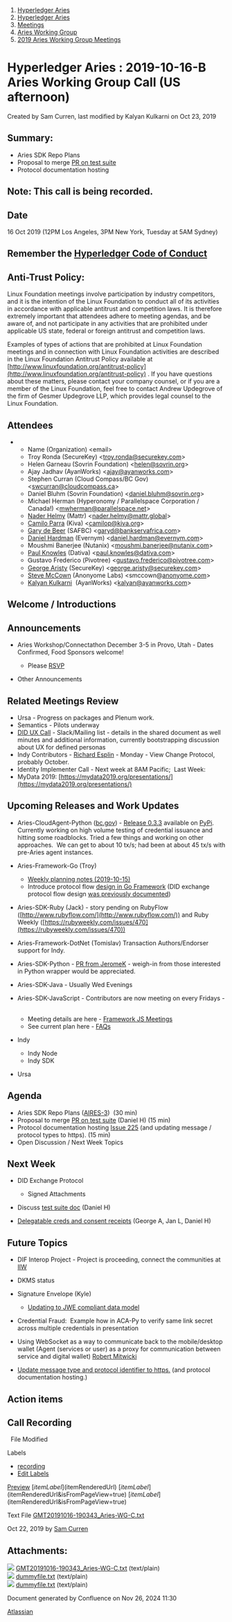 1. [Hyperledger Aries](index.html)
2. [Hyperledger Aries](Hyperledger-Aries_18481154.html)
3. [Meetings](Meetings_18481222.html)
4. [Aries Working Group](Aries-Working-Group_18481228.html)
5. [2019 Aries Working Group Meetings](2019-Aries-Working-Group-Meetings_18511496.html)

# Hyperledger Aries : 2019-10-16-B Aries Working Group Call (US afternoon)

Created by Sam Curren, last modified by Kalyan Kulkarni on Oct 23, 2019

## Summary:

- Aries SDK Repo Plans
- Proposal to merge [PR on test suite](https://github.com/hyperledger/aries-rfcs/pull/220)
- Protocol documentation hosting

## Note: This call is being recorded.

## Date

16 Oct 2019 (12PM Los Angeles, 3PM New York, Tuesday at 5AM Sydney)

## Remember the [Hyperledger Code of Conduct](https://lf-hyperledger.atlassian.net/wiki/spaces/HYP/pages/19595281/Hyperledger+Code+of+Conduct)

## Anti-Trust Policy:

Linux Foundation meetings involve participation by industry competitors, and it is the intention of the Linux Foundation to conduct all of its activities in accordance with applicable antitrust and competition laws. It is therefore extremely important that attendees adhere to meeting agendas, and be aware of, and not participate in any activities that are prohibited under applicable US state, federal or foreign antitrust and competition laws.

Examples of types of actions that are prohibited at Linux Foundation meetings and in connection with Linux Foundation activities are described in the Linux Foundation Antitrust Policy available at [http://www.linuxfoundation.org/antitrust-policy](http://www.linuxfoundation.org/antitrust-policy) . If you have questions about these matters, please contact your company counsel, or if you are a member of the Linux Foundation, feel free to contact Andrew Updegrove of the firm of Gesmer Updegrove LLP, which provides legal counsel to the Linux Foundation.

## Attendees

- - Name (Organization) &lt;email&gt;
  - Troy Ronda (SecureKey) &lt;troy.ronda@securekey.com&gt;
  - Helen Garneau (Sovrin Foundation) &lt;helen@sovrin.org&gt;
  - Ajay Jadhav (AyanWorks) &lt;ajay@ayanworks.com&gt;
  - Stephen Curran (Cloud Compass/BC Gov) &lt;swcurran@cloudcompass.ca&gt;
  - Daniel Bluhm (Sovrin Foundation) &lt;daniel.bluhm@sovrin.org&gt;
  - Michael Herman (Hyperonomy / Parallelspace Corporation / Canada!) &lt;mwherman@parallelspace.net&gt;
  - [Nader Helmy](https://lf-hyperledger.atlassian.net/wiki/people/5a8b44640e6608334b4676eb?ref=confluence) (Mattr) &lt;nader.helmy@mattr.global&gt;
  - [Camilo Parra](https://lf-hyperledger.atlassian.net/wiki/people/5ade0ac99fcb1f22f34ccae2?ref=confluence) (Kiva) &lt;camilop@kiva.org&gt;
  - [Gary de Beer](https://lf-hyperledger.atlassian.net/wiki/people/5a2233575ba27e1b07ea2896?ref=confluence) (SAFBC) &lt;garyd@bankservafrica.com&gt;
  - [Daniel Hardman](https://lf-hyperledger.atlassian.net/wiki/people/557058:d8f2338c-759d-4e0c-bb47-14386507f414?ref=confluence) (Evernym) &lt;daniel.hardman@evernym.com&gt;
  - Moushmi Banerjee (Nutanix) &lt;moushmi.banerjee@nutanix.com&gt;
  - [Paul Knowles](https://lf-hyperledger.atlassian.net/wiki/people/5ee0fc649583380ab0b222ee?ref=confluence) (Dativa) &lt;paul.knowles@dativa.com&gt;
  - Ꮐսѕtаⅴо Frеⅾеrісо (Pivotree) &lt;gustavo.frederico@pivotree.com&gt;
  - [George Aristy](https://lf-hyperledger.atlassian.net/wiki/people/712020:a54e9044-6519-4da3-84ed-b85f302c0029?ref=confluence) (SecureKey) &lt;george.aristy@securekey.com&gt;
  - [Steve McCown](https://lf-hyperledger.atlassian.net/wiki/people/712020:6a16994f-5370-4543-a732-609646e7e665?ref=confluence) (Anonyome Labs) &lt;smccown@[anonyome.com](http://anonyome.com)&gt;
  - [Kalyan Kulkarni](https://lf-hyperledger.atlassian.net/wiki/people/5bc6305b0e133108f330f5ec?ref=confluence)  (AyanWorks) &lt;kalyan@ayanworks.com&gt;

## Welcome / Introductions

## Announcements

- Aries Workshop/Connectathon December 3-5 in Provo, Utah - Dates Confirmed, Food Sponsors welcome!
  
  - Please [RSVP](https://www.meetup.com/Utah-Sovrin-Meetup/events/265714942/)
- Other Announcements

## Related Meetings Review

- Ursa - Progress on packages and Plenum work.
- Semantics - Pilots underway
- [DID UX Call](https://docs.google.com/document/d/1Lv-AMOypXbRuyaCqVt1rRniDleuNqhw4dUTZy9kBkgQ) - Slack/Mailing list - details in the shared document as well minutes and additional information, currently bootstrapping discussion about UX for defined personas
- Indy Contributors - [Richard Esplin](https://lf-hyperledger.atlassian.net/wiki/people/712020:8b35bfaa-715c-4137-8dbd-c4fdab87b671?ref=confluence) - Monday - View Change Protocol, probably October.
- Identity Implementer Call - Next week at 8AM Pacific;  Last Week:
- MyData 2019: [https://mydata2019.org/presentations/](https://mydata2019.org/presentations/)

## Upcoming Releases and Work Updates

- Aries-CloudAgent-Python ([bc.gov](http://bc.gov)) - [Release 0.3.3](https://github.com/hyperledger/aries-cloudagent-python/releases/tag/0.3.3) available on [PyPi](https://pypi.org/project/aries-cloudagent/0.3.3/). Currently working on high volume testing of credential issuance and hitting some roadblocks. Tried a few things and working on other approaches.  We can get to about 10 tx/s; had been at about 45 tx/s with pre-Aries agent instances.
- Aries-Framework-Go (Troy)
  
  - [Weekly planning notes (2019-10-15)](https://lf-hyperledger.atlassian.net/wiki/display/ARIES/2019-10-15+Framework+Go+Weekly+Planning)
  - Introduce protocol flow [design in Go Framework](https://lf-hyperledger.atlassian.net/wiki/display/ARIES/Introduce%20Protocol%20Flow%20-%20Framework%20Go) (DID exchange protocol flow design [was previously documented](https://lf-hyperledger.atlassian.net/wiki/display/ARIES/DID%20Exchange%20Flow%20-%20Framework%20Go))
- Aries-SDK-Ruby (Jack) - story pending on RubyFlow ([http://www.rubyflow.com/](http://www.rubyflow.com/)) and Ruby Weekly ([https://rubyweekly.com/issues/470](https://rubyweekly.com/issues/470))
- Aries-Framework-DotNet (Tomislav) Transaction Authors/Endorser support for Indy.
- Aries-SDK-Python - [PR from JeromeK](https://github.com/hyperledger/aries-sdk-python/pull/5) - weigh-in from those interested in Python wrapper would be appreciated.
- Aries-SDK-Java - Usually Wed Evenings
- Aries-SDK-JavaScript - Contributors are now meeting on every Fridays - 
  
  - Meeting details are here - [Framework JS Meetings](Framework-JS-Meetings_18482467.html)
  - See current plan here - [FAQs](FAQs_18512231.html)
- Indy
  
  - Indy Node
  - Indy SDK
- Ursa

## Agenda

- Aries SDK Repo Plans ([AIRES-3](https://jira.hyperledger.org/projects/ARIES/issues/ARIES-3?filter=allopenissues))  (30 min)
- Proposal to merge [PR on test suite](https://github.com/hyperledger/aries-rfcs/pull/220) (Daniel H) (15 min)
- Protocol documentation hosting [Issue 225](https://github.com/hyperledger/aries-rfcs/issues/225) (and updating message / protocol types to https). (15 min)
- Open Discussion / Next Week Topics

## Next Week

- DID Exchange Protocol
  
  - Signed Attachments
- Discuss [test suite doc](https://hackmd.io/JW5b9xYCRGKqyqhVevTZ_g) (Daniel H)
- [Delegatable creds and consent receipts](https://hackmd.io/HkJOQk_aQOKe-UHAJcz1zg) (George A, Jan L, Daniel H)

## Future Topics

- DIF Interop Project - Project is proceeding, connect the communities at [IIW](https://internetidentityworkshop.com/)
- DKMS status
- Signature Envelope (Kyle)
  
  - [Updating to JWE compliant data model](https://github.com/hyperledger/aries-rfcs/issues/133)
- Credential Fraud:  Example how in ACA-Py to verify same link secret across multiple credentials in presentation
- Using WebSocket as a way to communicate back to the mobile/desktop wallet (Agent (services or user) as a proxy for communication between service and digital wallet) [Robert Mitwicki](https://lf-hyperledger.atlassian.net/wiki/people/712020:9176fc40-350e-4342-b616-01da76989d8d?ref=confluence)
- [Update message type and protocol identifier to https.](https://github.com/hyperledger/aries-rfcs/issues/225) (and protocol documentation hosting.)

## Action items

## Call Recording

  File Modified

Labels

- [recording](/wiki/label/ARIES/recording)
- [Edit Labels](# "Edit Labels")

[Preview]() [$itemLabel]($itemRenderedUrl) [$itemLabel]($itemRenderedUrl&isFromPageView=true) [$itemLabel]($itemRenderedUrl&isFromPageView=true)

Text File [GMT20191016-190343\_Aries-WG-C.txt](attachments/18482843/18512435.txt "Download")

Oct 22, 2019 by [Sam Curren](/wiki/people/557058:1ed5fd92-7e42-4cab-87b1-688e48bc02c2)

## Attachments:

![](images/icons/bullet_blue.gif) [GMT20191016-190343\_Aries-WG-C.txt](attachments/18482843/18512435.txt) (text/plain)  
![](images/icons/bullet_blue.gif) [dummyfile.txt](attachments/18482843/18512434.txt) (text/plain)  
![](images/icons/bullet_blue.gif) [dummyfile.txt](attachments/18482843/18512436.txt) (text/plain)

Document generated by Confluence on Nov 26, 2024 11:30

[Atlassian](http://www.atlassian.com/)
